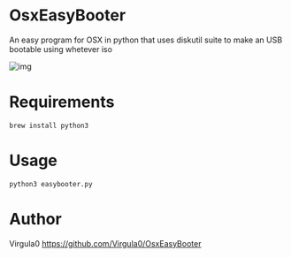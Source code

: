 # OsxEasyBooter
An easy program for OSX in python that uses diskutil suite to make an USB bootable using whetever iso

 ![img](https://i.imgur.com/5f1tjYU.png)

# Requirements

```
brew install python3
```

# Usage

```
python3 easybooter.py
```

# Author 
Virgula0 https://github.com/Virgula0/OsxEasyBooter
